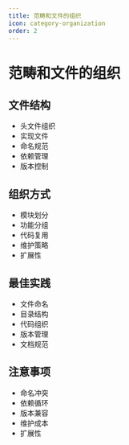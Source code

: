 ```yaml
---
title: 范畴和文件的组织
icon: category-organization
order: 2
---
```


# 范畴和文件的组织

## 文件结构
- 头文件组织
- 实现文件
- 命名规范
- 依赖管理
- 版本控制

## 组织方式
- 模块划分
- 功能分组
- 代码复用
- 维护策略
- 扩展性

## 最佳实践
- 文件命名
- 目录结构
- 代码组织
- 版本管理
- 文档规范

## 注意事项
- 命名冲突
- 依赖循环
- 版本兼容
- 维护成本
- 扩展性
